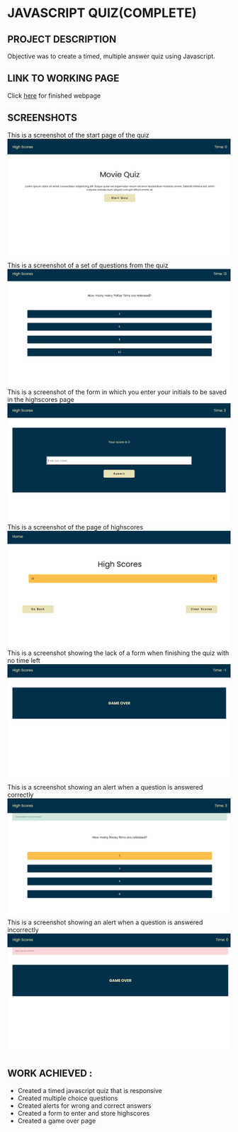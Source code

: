# JAVASCRIPT QUIZ(COMPLETE)

## PROJECT DESCRIPTION

Objective was to create a timed, multiple answer quiz using Javascript.

## LINK TO WORKING PAGE

Click [here](https://lenny-g.github.io/quiz-app-javascript/) for finished webpage

## SCREENSHOTS

This is a screenshot of the start page of the quiz
![screenshot](./assets/screenshots/start.png)
This is a screenshot of a set of questions from the quiz
![screenshot](./assets/screenshots/questions.png)
This is a screenshot of the form in which you enter your initials to be saved in the highscores page
![screenshot](./assets/screenshots/form.png)
This is a screenshot of the page of highscores
![screenshot](./assets/screenshots/highscores.png)
This is a screenshot showing the lack of a form when finishing the quiz with no time left
![screenshot](./assets/screenshots/game-over.png)
This is a screenshot showing an alert when a question is answered correctly
![screenshot](./assets/screenshots/correct-alert.png)
This is a screenshot showing an alert when a question is answered incorrectly
![screenshot](./assets/screenshots/incorrect-alert.png)

## WORK ACHIEVED :

- Created a timed javascript quiz that is responsive
- Created multiple choice questions
- Created alerts for wrong and correct answers
- Created a form to enter and store highscores
- Created a game over page